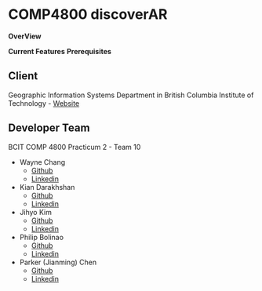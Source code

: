 # COMP4800 discoverAR
**OverView**

**Current Features**
**Prerequisites**

**Client**
-
 Geographic Information Systems Department in British Columbia Institute of Technology
	 	- [Website](https://www.bcit.ca/programs/geographic-information-systems/)
	
**Developer Team** <br />
-
 BCIT COMP 4800 Practicum 2 - Team 10
   - Wayne Chang 
   		- [Github](https://github.com/Monrch92)
		- [Linkedin](https://www.linkedin.com/in/waynechang851/)
   - Kian Darakhshan
   		- [Github](https://github.com/kdarakhshan)
		- [Linkedin](https://www.linkedin.com/in/kian-darakhshan/)
   - Jihyo Kim
   		- [Github](https://github.com/kimjihyo)
		- [Linkedin](https://www.linkedin.com/in/jihyo-kim-084338156/)
   - Philip Bolinao
   		- [Github](https://github.com/pbolinao)
		- [Linkedin](https://www.linkedin.com/in/philip-bolinao-9b6a761a6/) 
   - Parker (Jianming) Chen
   		- [Github](https://github.com/JianmingChen)
		- [Linkedin](https://www.linkedin.com/in/jianming-parker-chen-aa5313159/)
